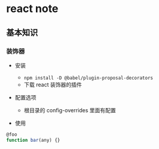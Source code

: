 # react note

## 基本知识

### 装饰器
- 安装
  - `npm install -D @babel/plugin-proposal-decorators` 
  - 下载 react 装饰器的插件

- 配置选项
  - 根目录的 config-overrides 里面有配置 

- 使用
```js
@foo
function bar(any) {}
```
